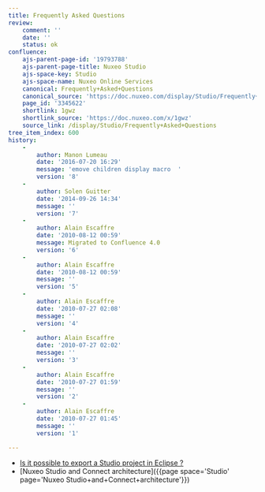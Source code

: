 ```yaml
---
title: Frequently Asked Questions
review:
    comment: ''
    date: ''
    status: ok
confluence:
    ajs-parent-page-id: '19793788'
    ajs-parent-page-title: Nuxeo Studio
    ajs-space-key: Studio
    ajs-space-name: Nuxeo Online Services
    canonical: Frequently+Asked+Questions
    canonical_source: 'https://doc.nuxeo.com/display/Studio/Frequently+Asked+Questions'
    page_id: '3345622'
    shortlink: 1gwz
    shortlink_source: 'https://doc.nuxeo.com/x/1gwz'
    source_link: /display/Studio/Frequently+Asked+Questions
tree_item_index: 600
history:
    -
        author: Manon Lumeau
        date: '2016-07-20 16:29'
        message: 'emove children display macro  '
        version: '8'
    -
        author: Solen Guitter
        date: '2014-09-26 14:34'
        message: ''
        version: '7'
    -
        author: Alain Escaffre
        date: '2010-08-12 00:59'
        message: Migrated to Confluence 4.0
        version: '6'
    -
        author: Alain Escaffre
        date: '2010-08-12 00:59'
        message: ''
        version: '5'
    -
        author: Alain Escaffre
        date: '2010-07-27 02:08'
        message: ''
        version: '4'
    -
        author: Alain Escaffre
        date: '2010-07-27 02:02'
        message: ''
        version: '3'
    -
        author: Alain Escaffre
        date: '2010-07-27 01:59'
        message: ''
        version: '2'
    -
        author: Alain Escaffre
        date: '2010-07-27 01:45'
        message: ''
        version: '1'

---
```

*   [Is it possible to export a Studio project in Eclipse ?](https://doc.nuxeo.com/pages/viewpage.action?pageId=4685865)
*   [Nuxeo Studio and Connect architecture]({{page space='Studio' page='Nuxeo Studio+and+Connect+architecture'}})
